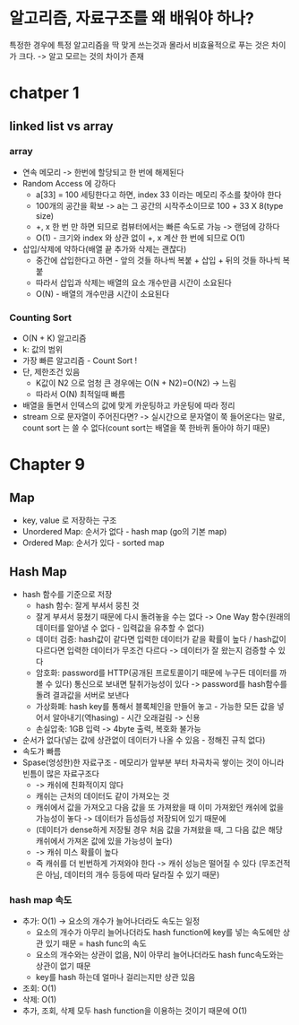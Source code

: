 # 알고리즘, 자료구조를 왜 배워야 하나?

특정한 경우에 특정 알고리즘을 딱 맞게 쓰는것과 몰라서 비효율적으로 푸는 것은 차이가 크다. -> 알고 모르는 것의 차이가 존재
# chatper 1
## linked list vs array

### array

- 연속 메모리 -> 한번에 할당되고 한 번에 해제된다
- Random Access 에 강하다
  - a[33] = 100 세팅한다고 하면, index 33 이라는 메모리 주소를 찾아야 한다
  - 100개의 공간을 확보 -> a는 그 공간의 시작주소이므로 100 + 33 X 8(type size)
  - +, x 한 번 만 하면 되므로 컴뷰터에서는 빠른 속도로 가능 -> 랜덤에 강하다
  - O(1) - 크기와 index 와 상관 없이 +, x 계산 한 번에 되므로 O(1)
- 삽입/삭제에 약하다(배열 끝 추가와 삭제는 괜찮다)
  - 중간에 삽입한다고 하면 - 앞의 것들 하나씩 복붙 + 삽입 + 뒤의 것들 하나씩 복붙
  - 따라서 삽입과 삭제는 배열의 요소 개수만큼 시간이 소요된다
  - O(N) - 배열의 개수만큼 시간이 소요된다


### Counting Sort
- O(N + K) 알고리즘
- k: 값의 범위
- 가장 빠른 알고리즘 - Count Sort !
- 단, 제한조건 있음
  - K값이 N2 으로 엄청 큰 경우에는 O(N + N2)=O(N2) -> 느림
  - 따라서 O(N) 최적일때 빠름
- 배열을 돌면서 인덱스의 값에 맞게 카운팅하고 카운팅에 따라 정리
- stream 으로 문자열이 주어진다면? -> 실시간으로 문자열이 쭉 들어온다는 말로, count sort 는 쓸 수 없다(count sort는 배열을 쭉 한바퀴 돌아야 하기 때문)

# Chapter 9
## Map
- key, value 로 저장하는 구조 
- Unordered Map: 순서가 없다 - hash map (go의 기본 map) 
- Ordered Map: 순서가 있다 - sorted map

## Hash Map
- hash 함수를 기준으로 저장
  - hash 함수: 잘게 부셔서 뭉친 것
  - 잘게 부셔서 뭉쳤기 때문에 다시 돌려놓을 수는 없다 -> One Way 함수(원래의 데이터를 알아낼 수 없다 - 입력값을 유추할 수 없다)
  - 데이터 검증: hash값이 같다면 입력한 데이터가 같을 확률이 높다 / hash값이 다르다면 입력한 데이터가 무조건 다르다 -> 데이터가 잘 왔는지 검증할 수 있다
  - 암호화: password를 HTTP(공개된 프로토콜이기 때문에 누구든 데이터를 까볼 수 있다) 통신으로 보내면 탈취가능성이 있다 -> password를 hash함수를 돌려 결과값을 서버로 보낸다
  - 가상화폐: hash key를 통해서 블록체인을 만들어 놓고 - 가능한 모든 값을 넣어서 알아내기(역hasing) - 시간 오래걸림 -> 신용
  - 손실압축: 1GB 입력 -> 4byte 출력, 복호화 불가능
- 순서가 없다(넣는 값에 상관없이 데이터가 나올 수 있음 - 정해진 규칙 없다)
- 속도가 빠름
- Spase(엉성한)한 자료구조 - 메모리가 앞부분 부터 차곡차곡 쌓이는 것이 아니라 빈틈이 많은 자료구조다
  - -> 캐쉬에 친화적이지 않다
  - 캐쉬는 근처의 데이터도 같이 가져오는 것
  - 캐쉬에서 값을 가져오고 다음 값을 또 가져왔을 때 이미 가져왔던 캐쉬에 없을 가능성이 놓다 -> 데이터가 듬성듬성 저장되어 있기 때문에
  - (데이터가 dense하게 저장될 경우 처음 값을 가져왔을 때, 그 다음 값은 해당 캐쉬에서 가져온 값에 있을 가능성이 높다)
  - -> 캐쉬 미스 확률이 높다
  - 즉 캐쉬를 더 빈번하게 가져와야 한다 -> 캐쉬 성능은 떨어질 수 있다 (무조건적은 아님, 데이터의 개수 등등에 따라 달라질 수 있기 때문)

### hash map 속도
- 추가: O(1) -> 요소의 개수가 늘어나더라도 속도는 일정
  - 요소의 개수가 아무리 늘어나더라도 hash function에 key를 넣는 속도에만 상관 있기 때문 = hash func의 속도
  - 요소의 개수와는 상관이 없음, N이 아무리 늘어나더라도 hash func속도와는 상관이 없기 때문
  - key를 hash 하는데 얼마나 걸리는지만 상관 있음
- 조회: O(1)
- 삭제: O(1) 
- 추가, 조회, 삭제 모두 hash function을 이용하는 것이기 때문에 O(1)
